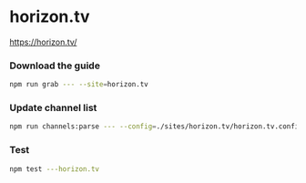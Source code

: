 # horizon.tv

https://horizon.tv/

### Download the guide

```sh
npm run grab --- --site=horizon.tv
```

### Update channel list

```sh
npm run channels:parse --- --config=./sites/horizon.tv/horizon.tv.config.js --output=./sites/horizon.tv/horizon.tv.channels.xml
```

### Test

```sh
npm test ---horizon.tv
```
